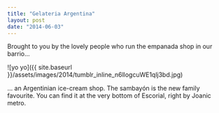 ```yaml
---
title: "Gelateria Argentina"
layout: post
date: "2014-06-03"
---
```


Brought to you by the lovely people who run the empanada shop in our barrio…

![yo yo]({{ site.baseurl }}/assets/images/2014/tumblr_inline_n6llogcuWE1qlj3bd.jpg)

… an Argentinian ice-cream shop. The sambayón is the new family favourite. You can find it at the very bottom of Escorial, right by Joanic metro.
